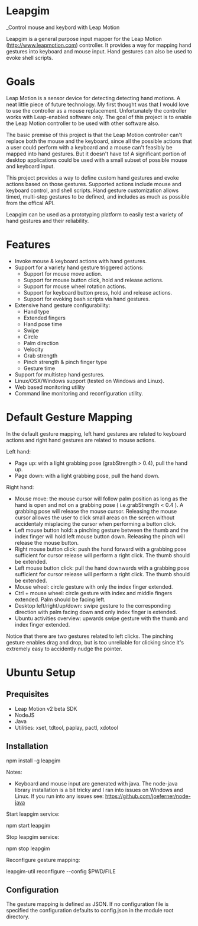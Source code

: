 # Leapgim

_Control mouse and keybord with Leap Motion

Leapgim is a general purpose input mapper for the Leap Motion (http://www.leapmotion.com) controller. It provides a way for mapping hand gestures into keyboard and mouse input. Hand gestures can also be used to evoke shell scripts.



Goals
=====

Leap Motion is a sensor device for detecting detecting hand motions. A neat little piece of future technology. My first thought was that I would love to use the controller as a mouse replacement. Unfortunately the controller works with Leap-enabled software only. The goal of this project is to enable the Leap Motion controller to be used with other software also.

The basic premise of this project is that the Leap Motion controller can't replace both the mouse and the keyboard, since all the possible actions that a user could perform with a keyboard and a mouse can't feasibly be mapped into hand gestures. But it doesn't have to! A significant portion of desktop applications could be used with a small subset of possible mouse and keyboard input.

This project provides a way to define custom hand gestures and evoke actions based on those gestures. Supported actions include mouse and keyboard control, and shell scripts. Hand gesture customization allows timed, multi-step gestures to be defined, and includes as much as possible from the offical API.

Leapgim can be used as a prototyping platform to easily test a variety of hand gestures and their reliability.



Features
========

- Invoke mouse & keyboard actions with hand gestures.
- Support for a variety hand gesture triggered actions:
	* Support for mouse move action.
	* Support for mouse button click, hold and release actions.
	* Support for mouse wheel rotation actions. 
	* Support for keyboard button press, hold and release actions.
	* Support for evoking bash scripts via hand gestures.
- Extensive hand gesture configurability:
	* Hand type
	* Extended fingers
	* Hand pose time
	* Swipe
	* Circle
	* Palm direction
	* Velocity
	* Grab strength
	* Pinch strength & pinch finger type
	* Gesture time
- Support for multistep hand gestures.
- Linux/OSX/Windows support (tested on Windows and Linux).
- Web based monitoring utility
- Command line monitoring and reconfiguration utility.



Default Gesture Mapping
=======================

In the default gesture mapping, left hand gestures are related to keyboard actions and right hand gestures are related to mouse actions.

Left hand:

- Page up: with a light grabbing pose (grabStrength > 0.4), pull the hand up.
- Page down: with a light grabbing pose, pull the hand down.
 


Right hand:

- Mouse move: the mouse cursor will follow palm position as long as the hand is open and not on a grabbing pose ( i.e.grabStrength < 0.4 ). A grabbing pose will release the mouse cursor. Releasing the mouse cursor allowes the user to click small areas on the screen without accidentaly misplacing the cursor when performing a button click.
- Left mouse button hold: a pinching gesture between the thumb and the index finger will hold left mouse button down. Releasing the pinch will release the mouse button.
- Right mouse button click: push the hand forward with a grabbing pose sufficient for cursor release will perform a right click. The thumb should be extended.
- Left mouse button click: pull the hand downwards with a grabbing pose sufficient for cursor release will perform a right click. The thumb should be extended.
- Mouse wheel: circle gesture with only the index finger extended.
- Ctrl + mouse wheel: circle gesture with index and middle fingers extended. Palm should be facing left.
- Desktop left/right/up/down: swipe gesture to the corresponding direction with palm facing down and only index finger is extended.
- Ubuntu activities overview: upwards swipe gesture with the thumb and index finger extended.

Notice that there are two gestures related to left clicks. The pinching gesture enables drag and drop, but is too unreliable for clicking since it's extremely easy to accidently nudge the pointer.



Ubuntu Setup
============

Prequisites
-----------

- Leap Motion v2 beta SDK
- NodeJS
- Java
- Utilities: xset, tdtool, paplay, pactl, xdotool

Installation
------------

npm install -g leapgim


Notes:

- Keyboard and mouse input are generated with java. The node-java library installation is a bit tricky and I ran into issues on Windows and Linux. If you run into any issues see: https://github.com/joeferner/node-java


Start leapgim service:

npm start leapgim


Stop leapgim service:

npm stop leapgim


Reconfigure gesture mapping:

leapgim-util reconfigure --config $PWD/FILE


Configuration
-------------

The gesture mapping is defined as JSON. If no configuration file is specified the configuration defaults to config.json in the module root directory.